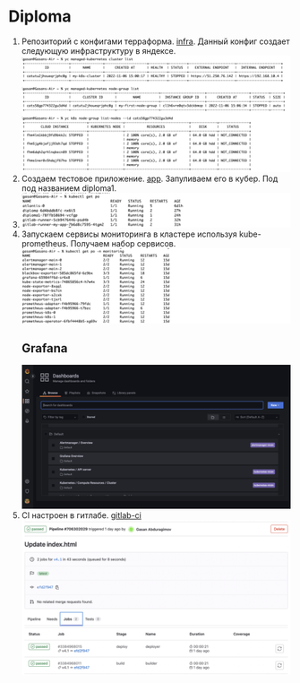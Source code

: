 # Diploma

1. Репозиторий с конфигами терраформа. [infra](https://gitlab.com/abduragimov.ga/infra). Данный конфиг создает следующую инфраструктуру в яндексе.
   <kbd> 
      <img src="https://github.com/Gasan66/devops-netology/blob/main/diploma/k8s.png" alt="k8s"
      title="k8s"/> 
   </kbd>
2. Создаем тестовое приложение. [app](https://gitlab.com/abduragimov.ga/app). Запуливаем его в кубер. Под под названием diploma1.
3. <kbd> 
      <img src="https://github.com/Gasan66/devops-netology/blob/main/diploma/diploma.png" alt="diploma"
      title="diploma"/> 
   </kbd>
4. Запускаем сервисы мониторинга в кластере используя kube-prometheus. Получаем набор сервисов.
   <kbd> 
      <img src="https://github.com/Gasan66/devops-netology/blob/main/diploma/pods-monitor.png" alt="pods-monitor"
      title="pods-monitor"/> 
   </kbd>
   ## Grafana
   <kbd> 
      <img src="https://github.com/Gasan66/devops-netology/blob/main/diploma/grafana.png" alt="grafana"
      title="grafana"/> 
   </kbd>
5. CI настроен в гитлабе. [gitlab-ci](https://gitlab.com/abduragimov.ga/app/-/blob/main/.gitlab-ci.yml)
   <kbd> 
      <img src="https://github.com/Gasan66/devops-netology/blob/main/diploma/CI.png" alt="CI"
      title="CI"/> 
   </kbd>
